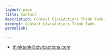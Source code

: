 ```yaml
---
layout: page
title: Contact
description: Contact CivicActions Think Tank.
excerpt: Contact CivicActions Think Tank.
permalink: 

---
```


* <thinktank@civicactions.com>
